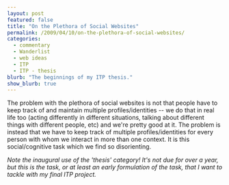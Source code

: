 ```yaml
---
layout: post
featured: false
title: "On the Plethora of Social Websites"
permalink: /2009/04/10/on-the-plethora-of-social-websites/
categories:
  - commentary
  - Wanderlist
  - web ideas
  - ITP
  - ITP - thesis
blurb: "The beginnings of my ITP thesis."
show_blurb: true
---
```

The problem with the plethora of social websites is not that people have to keep track of and maintain multiple profiles/identities -- we do that in real life too (acting differently in different situations, talking about different things with different people, etc) and we're pretty good at it. The problem is instead that we have to keep track of multiple profiles/identities for every person with whom we interact in more than one context. It is this social/cognitive task which we find so disorienting.

*Note the inaugural use of the 'thesis' category! It's not due for over a year, but this is the task, or at least an early formulation of the task, that I want to tackle with my final ITP project.*